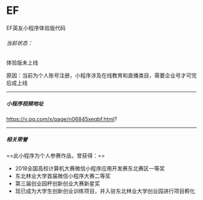 # EF
EF英友小程序体验版代码
###### 当前状态：
体验版未上线

原因：当前为个人账号注册，小程序涉及在线教育和直播类目，需要企业号才可完后成上线

---
##### 小程序视频地址
https://v.qq.com/x/page/n06845xeqbf.html?

---
##### 相关荣誉

==此小程序为个人参赛作品，曾获得：==

- 2018全国高校计算机大赛微信小程序应用开发赛东北赛区一等奖
- 东北林业大学首届微信小程序大赛二等奖
- 第三届创业园杯创新创业大赛新星奖
- 现已成为大学生创新创业训练项目，并入驻东北林业大学创业园进行项目孵化
